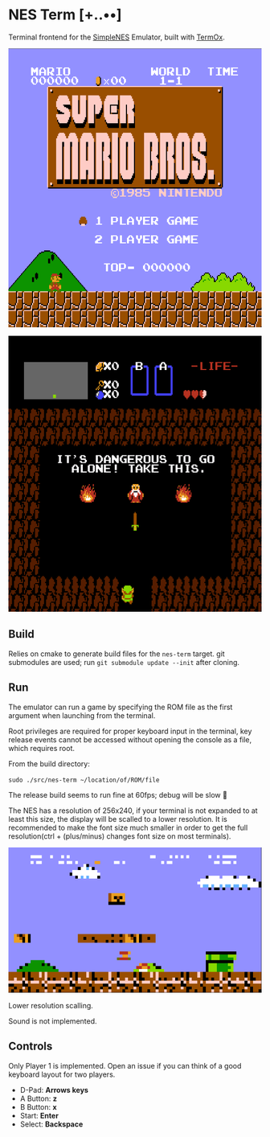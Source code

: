 # NES Term [+..••]

Terminal frontend for the [SimpleNES](https://github.com/amhndu/SimpleNES)
Emulator, built with [TermOx](https://github.com/a-n-t-h-o-n-y/TermOx).

<p align="center">
  <img src="docs/mario.png">
</p>

<p align="center">
  <img src="docs/zelda.png">
</p>

## Build

Relies on cmake to generate build files for the `nes-term` target. git
submodules are used; run `git submodule update --init` after cloning.

## Run

The emulator can run a game by specifying the ROM file as the first argument
when launching from the terminal.

Root privileges are required for proper keyboard input in the terminal, key
release events cannot be accessed without opening the console as a file, which
requires root.

From the build directory:

`sudo ./src/nes-term ~/location/of/ROM/file`

The release build seems to run fine at 60fps; debug will be slow 🐌

The NES has a resolution of 256x240, if your terminal is not expanded to at
least this size, the display will be scalled to a lower resolution. It is
recommended to make the font size much smaller in order to get the full
resolution(ctrl + (plus/minus) changes font size on most terminals).

<p align="center">
  <img src="docs/low-res.png">
</p>

Lower resolution scalling.

Sound is not implemented.

## Controls

Only Player 1 is implemented. Open an issue if you can think of a good keyboard
layout for two players.

- D-Pad:    __Arrows keys__
- A Button: __z__
- B Button: __x__
- Start:    __Enter__
- Select:   __Backspace__
